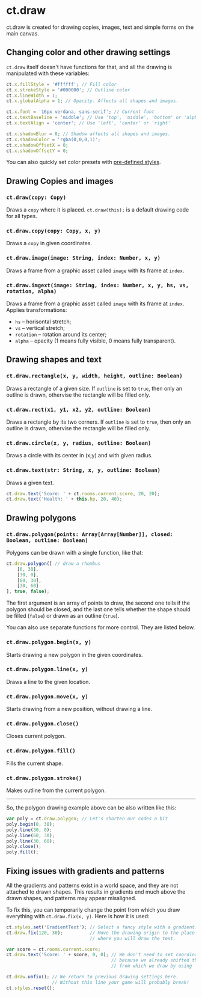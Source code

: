 # ct.draw

ct.draw is created for drawing copies, images, text and simple forms on the main canvas.


## Changing color and other drawing settings

`ct.draw` itself doesn't have functions for that, and all the drawing is manipulated with these variables:

```js
ct.x.fillStyle = '#ffffff'; // Fill color
ct.x.strokeStyle = '#000000'; // Outline color
ct.x.lineWidth = 1;
ct.x.globalAlpha = 1; // Opacity. Affects all shapes and images.

ct.x.font = '16px verdana, sans-serif'; // Current font
ct.x.textBaseline = 'middle'; // Use 'top', 'middle', 'bottom' or 'alphabetic'.
ct.x.textAlign = 'center'; // Use 'left', 'center' or 'right'

ct.x.shadowBlur = 8; // Shadow affects all shapes and images.
ct.x.shadowColor = 'rgba(0,0,0,1)';
ct.x.shadowOffsetX = 0; 
ct.x.shadowOffsetY = 0;
```

You can also quickly set color presets with [pre-defined styles](ct.styles.html).


## Drawing Copies and images

### `ct.draw(copy: Copy)`

Draws a `copy` where it is placed. `ct.draw(this);` is a default drawing code for all types.

### `ct.draw.copy(copy: Copy, x, y)`

Draws a `copy` in given coordinates.

### `ct.draw.image(image: String, index: Number, x, y)`

Draws a frame from a graphic asset called `image` with its frame at `index`.

### `ct.draw.imgext(image: String, index: Number, x, y, hs, vs, rotation, alpha)`

Draws a frame from a graphic asset called `image` with its frame at `index`. Applies transformations:

* `hs` – horisontal stretch;
* `vs` – vertical stretch;
* `rotation` – rotation around its center;
* `alpha` – opacity (1 means fully visible, 0 means fully transparent).

## Drawing shapes and text

### `ct.draw.rectangle(x, y, width, height, outline: Boolean)`

Draws a rectangle of a given size. If `outline` is set to `true`, then only an outline is drawn, othervise the rectangle will be filled only.

### `ct.draw.rect(x1, y1, x2, y2, outline: Boolean)`

Draws a rectangle by its two corners. If `outline` is set to `true`, then only an outline is drawn, othervise the rectangle will be filled only.

### `ct.draw.circle(x, y, radius, outline: Boolean)`

Draws a circle with its center in (x;y) and with given radius.

### `ct.draw.text(str: String, x, y, outline: Boolean)`

Draws a given text.

```js
ct.draw.text('Score: ' + ct.rooms.current.score, 20, 20);
ct.draw.text('Health: ' + this.hp, 20, 40);
```


## Drawing polygons

### `ct.draw.polygon(points: Array[Array[Number]], closed: Boolean, outline: Boolean)`

Polygons can be drawn with a single function, like that:

```js
ct.draw.polygon([ // draw a rhombus
    [0, 30], 
    [30, 0],
    [60, 30],
    [30, 60]
], true, false);
```

The first argument is an array of points to draw, the second one tells if the polygon should be closed, and the last one tells whether the shape should be filled (`false`) or drawn as an outline (`true`).

You can also use separate functions for more control. They are listed below.

### `ct.draw.polygon.begin(x, y)`

Starts drawing a new polygon in the given coordinates.

### `ct.draw.polygon.line(x, y)`

Draws a line to the given location.

### `ct.draw.polygon.move(x, y)`

Starts drawing from a new position, without drawing a line.

### `ct.draw.polygon.close()`

Closes current polygon.

### `ct.draw.polygon.fill()`

Fills the current shape.

### `ct.draw.polygon.stroke()`

Makes outline from the current polygon.

---

So, the polygon drawing example above can be also written like this:

```js
var poly = ct.draw.polygon; // Let's shorten our codes a bit
poly.begin(0, 30);
poly.line(30, 0);
poly.line(60, 30);
poly.line(30, 60);
poly.close();
poly.fill();
```

## Fixing issues with gradients and patterns

All the gradients and patterns exist in a world space, and they are not attached to drawn shapes. This results in gradients end much above the drawn shapes, and patterns may appear misaligned. 

To fix this, you can temporarily change the point from which you draw everything with `ct.draw.fix(x, y)`. Here is how it is used:

```js
ct.styles.set('GradientText'); // Select a fancy style with a gradient.
ct.draw.fix(120, 30);          // Move the drawing origin to the place
                               // where you will draw the text.

var score = ct.rooms.current.score;
ct.draw.text('Score: ' + score, 0, 0); // We don't need to set coordinates here
                                       // because we already shifted the point
                                       // from which we draw by using `ct.draw.fix`.

ct.draw.unfix(); // We return to previous drawing settings here. 
                 // Without this line your game will probably break!
ct.styles.reset();
```
